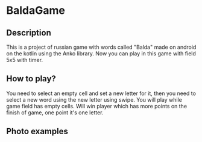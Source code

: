 # BaldaGame
## Description
This is a project of russian game with words called "Balda" made on android on the kotlin using the Anko library. Now you can play in this game with field 5x5 with timer.
## How to play?
You need to select an empty cell and set a new letter for it, then you need to select a new word using the new letter using swipe. You will play while game field has empty cells. Will win player which has more points on the finish of game, one point it's one letter.
## Photo examples

